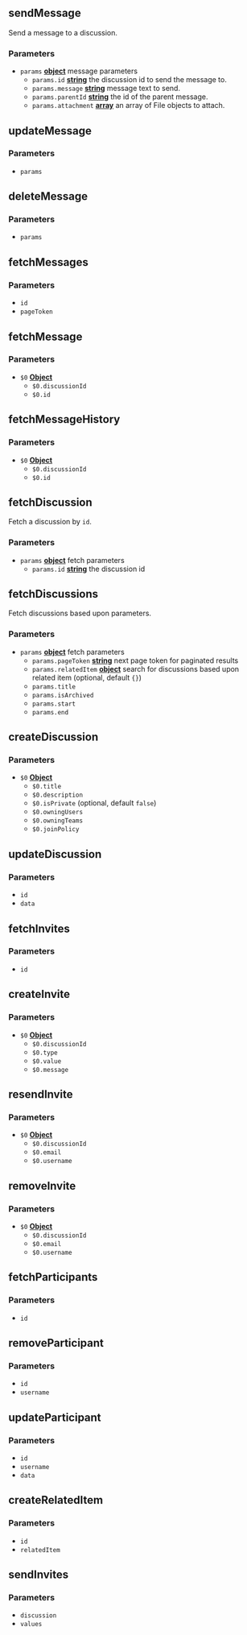 <!-- Generated by documentation.js. Update this documentation by updating the source code. -->

## sendMessage

Send a message to a discussion.

### Parameters

-   `params` **[object][1]** message parameters
    -   `params.id` **[string][2]** the discussion id to send the message to.
    -   `params.message` **[string][2]** message text to send.
    -   `params.parentId` **[string][2]** the id of the parent message.
    -   `params.attachment` **[array][3]** an array of File objects to attach.

## updateMessage

### Parameters

-   `params`  

## deleteMessage

### Parameters

-   `params`  

## fetchMessages

### Parameters

-   `id`  
-   `pageToken`  

## fetchMessage

### Parameters

-   `$0` **[Object][1]** 
    -   `$0.discussionId`  
    -   `$0.id`  

## fetchMessageHistory

### Parameters

-   `$0` **[Object][1]** 
    -   `$0.discussionId`  
    -   `$0.id`  

## fetchDiscussion

Fetch a discussion by `id`.

### Parameters

-   `params` **[object][1]** fetch parameters
    -   `params.id` **[string][2]** the discussion id

## fetchDiscussions

Fetch discussions based upon parameters.

### Parameters

-   `params` **[object][1]** fetch parameters
    -   `params.pageToken` **[string][2]** next page token for paginated results
    -   `params.relatedItem` **[object][1]** search for discussions based upon related item (optional, default `{}`)
    -   `params.title`  
    -   `params.isArchived`  
    -   `params.start`  
    -   `params.end`  

## createDiscussion

### Parameters

-   `$0` **[Object][1]** 
    -   `$0.title`  
    -   `$0.description`  
    -   `$0.isPrivate`   (optional, default `false`)
    -   `$0.owningUsers`  
    -   `$0.owningTeams`  
    -   `$0.joinPolicy`  

## updateDiscussion

### Parameters

-   `id`  
-   `data`  

## fetchInvites

### Parameters

-   `id`  

## createInvite

### Parameters

-   `$0` **[Object][1]** 
    -   `$0.discussionId`  
    -   `$0.type`  
    -   `$0.value`  
    -   `$0.message`  

## resendInvite

### Parameters

-   `$0` **[Object][1]** 
    -   `$0.discussionId`  
    -   `$0.email`  
    -   `$0.username`  

## removeInvite

### Parameters

-   `$0` **[Object][1]** 
    -   `$0.discussionId`  
    -   `$0.email`  
    -   `$0.username`  

## fetchParticipants

### Parameters

-   `id`  

## removeParticipant

### Parameters

-   `id`  
-   `username`  

## updateParticipant

### Parameters

-   `id`  
-   `username`  
-   `data`  

## createRelatedItem

### Parameters

-   `id`  
-   `relatedItem`  

## sendInvites

### Parameters

-   `discussion`  
-   `values`  

[1]: https://developer.mozilla.org/docs/Web/JavaScript/Reference/Global_Objects/Object

[2]: https://developer.mozilla.org/docs/Web/JavaScript/Reference/Global_Objects/String

[3]: https://developer.mozilla.org/docs/Web/JavaScript/Reference/Global_Objects/Array
